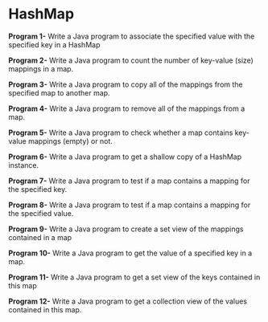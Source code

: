 # HashMap
**Program 1-** Write a Java program to associate the specified value with the specified key in a HashMap

**Program 2-** Write a Java program to count the number of key-value (size) mappings in a map.

**Program 3-** Write a Java program to copy all of the mappings from the specified map to another map.

**Program 4-** Write a Java program to remove all of the mappings from a map.

**Program 5-** Write a Java program to check whether a map contains key-value mappings (empty) or not.

**Program 6-** Write a Java program to get a shallow copy of a HashMap instance.

**Program 7-**  Write a Java program to test if a map contains a mapping for the specified key.

**Program 8-**  Write a Java program to test if a map contains a mapping for the specified value.

**Program 9-**  Write a Java program to create a set view of the mappings contained in a map

**Program 10-** Write a Java program to get the value of a specified key in a map. 

**Program 11-**  Write a Java program to get a set view of the keys contained in this map

**Program 12-**  Write a Java program to get a collection view of the values contained in this map.
